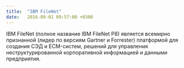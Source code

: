 ```yaml
---
title:  "IBM FileNet"
date:   2016-09-01 09:57:00 +0300
---
```

IBM FileNet (полное название IBM FileNet P8) является всемирно признанной (лидер по версиям Gartner и Forrester) платформой для создания СЭД и ECM-систем, решений для управления неструктурированной корпоративной информацией и данными предприятия.